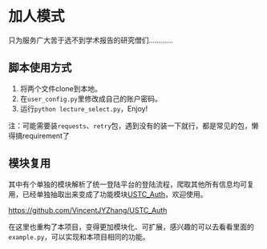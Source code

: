# 加人模式

只为服务广大苦于选不到学术报告的研究僧们…………

## 脚本使用方式

1. 将两个文件clone到本地。
2. 在`user_config.py`里修改成自己的账户密码。
3. 运行`python lecture_select.py`，Enjoy!

注：可能需要装`requests`、`retry`包，遇到没有的装一下就行，都是常见的包，懒得搞requirement了


## 模块复用

其中有个单独的模块解析了统一登陆平台的登陆流程，爬取其他所有信息均可复用，已经单独抽取出来变成了功能模块[USTC_Auth](https://github.com/VincentJYZhang/USTC_Auth)，欢迎使用。

https://github.com/VincentJYZhang/USTC_Auth

在这里也重构了本项目，变得更加模块化、可扩展，感兴趣的可以去看看里面的`example.py`，可以实现和本项目相同的功能。
